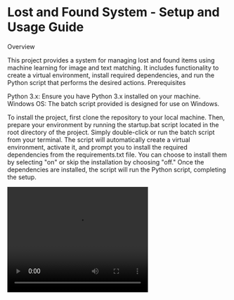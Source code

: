 # Lost and Found System - Setup and Usage Guide
Overview

This project provides a system for managing lost and found items using machine learning for image and text matching. It includes functionality to create a virtual environment, install required dependencies, and run the Python script that performs the desired actions.
Prerequisites

Python 3.x: Ensure you have Python 3.x installed on your machine.
Windows OS: The batch script provided is designed for use on Windows.

To install the project, first clone the repository to your local machine. Then, prepare your environment by running the startup.bat script located in the root directory of the project. Simply double-click or run the batch script from your terminal. The script will automatically create a virtual environment, activate it, and prompt you to install the required dependencies from the requirements.txt file. You can choose to install them by selecting "on" or skip the installation by choosing "off." Once the dependencies are installed, the script will run the Python script, completing the setup.

<video src="lostnfound.mp4" width="320" height="240" controls></video>
